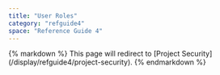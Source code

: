 ```yaml
---
title: "User Roles"
category: "refguide4"
space: "Reference Guide 4"
---
```

<div class="alert alert-warning">{% markdown %}
This page will redirect to [Project Security](/display/refguide4/project-security).
{% endmarkdown %}</div>